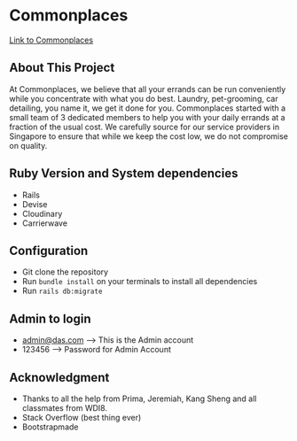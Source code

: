 # Commonplaces
[Link to Commonplaces](https://commonplaces-app.herokuapp.com/)

## About This Project

At Commonplaces, we believe that all your errands can be run conveniently while you concentrate with what you do best. Laundry, pet-grooming, car detailing, you name it, we get it done for you. Commonplaces started with a small
  team of 3 dedicated members to help you with your daily errands at a fraction of the usual cost. We carefully source for our service providers in Singapore to ensure that while we keep the cost low, we do not compromise on quality.

## Ruby Version and System dependencies
* Rails
* Devise
* Cloudinary
* Carrierwave

## Configuration
* Git clone the repository
* Run `bundle install` on your terminals to install all dependencies
* Run `rails db:migrate`

## Admin to login
* admin@das.com --> This is the Admin account
* 123456 --> Password for Admin Account

## Acknowledgment

* Thanks to all the help from Prima, Jeremiah, Kang Sheng and all classmates from WDI8.
* Stack Overflow (best thing ever)
* Bootstrapmade
